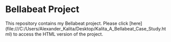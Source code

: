 # Bellabeat Project

This repository contains my Bellabeat project. Please click [here] (file:///C:/Users/Alexander_Kalita/Desktop/Kalita_A_Bellabeat_Case_Study.html) to access the HTML version of the project.
